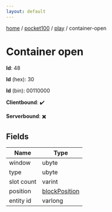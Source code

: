 ```yaml
---
layout: default
---
```


[home](/)  /  [pocket100](/protocol/pocket100)  /  [play](/protocol/pocket100/play)  /  container-open

# Container open

**Id**: 48

**Id** (hex): 30

**Id** (bin): 00110000

**Clientbound**: ✔️

**Serverbound**: ✖️

## Fields

Name | Type
---|---
window | ubyte
type | ubyte
slot count | varint
position | [blockPosition](/protocol/pocket100/types/block-position)
entity id | varlong
